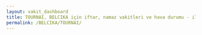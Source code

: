 ```yaml
---
layout: vakit_dashboard
title: TOURNAI, BELCIKA için iftar, namaz vakitleri ve hava durumu - ilçe/eyalet seç
permalink: /BELCIKA/TOURNAI/
---
```


<script type="text/javascript">
  var GLOBAL_COUNTRY = 'BELCIKA';
  var GLOBAL_CITY = 'TOURNAI';
  var GLOBAL_STATE = '';
  var lat = 72;
  var lon = 21;
</script>
